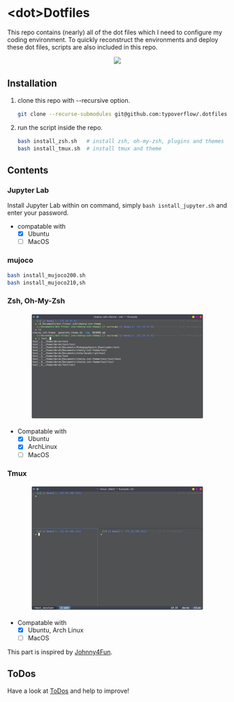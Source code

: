 # \<dot\>Dotfiles
This repo contains (nearly) all of the dot files which I need to configure my coding environment. To quickly reconstruct the environments and deploy these dot files, scripts are also included in this repo. 

<div align="center"><img src="https://gist.githubusercontent.com/typoverflow/3f2d6daa0f0b6eb33934238dc1c025e7/raw/ea1787c5ddb83142ad688a5d4ab360fc809ab903/it-works-on-my-machine.jpg" width=200></div>

## Installation
1. clone this repo with --recursive option.
    ```bash
    git clone --recurse-submodules git@github.com:typoverflow/.dotfiles.git
    ```

2. run the script inside the repo.
    ```bash
    bash install_zsh.sh   # install zsh, oh-my-zsh, plugins and themes
    bash install_tmux.sh  # install tmux and theme
    ```

## Contents
### Jupyter Lab
Install Jupyter Lab within on command, simply `bash isntall_jupyter.sh` and enter your password. 
+ compatable with
  + [x] Ubuntu
  + [ ] MacOS

### mujoco
```bash
bash install_mujoco200.sh
bash install_mujoco210,sh
```

### Zsh, Oh-My-Zsh
<div align=center><img src=img/zsh.png width=400></div>

+ Compatable with
  + [x] Ubuntu
  + [x] ArchLinux
  + [ ] MacOS

### **Tmux**

<div align=center><img src=img/tmux.png width=400></div>

+ Compatable with 
  + [x] Ubuntu, Arch Linux
  + [ ] MacOS

This part is inspired by [Johnny4Fun](https://github.com/Johnny4Fun/.tmux).

## ToDos
Have a look at [ToDos](./TODO.md) and help to improve!
